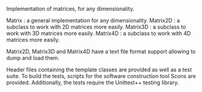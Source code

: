 Implementation of matrices, for any dimensionality.

Matrix   : a general implementation for any dimensionality.
Matrix2D : a subclass to work with 2D matrices more easily.
Matrix3D : a subclass to work with 3D matrices more easily.
Matrix4D : a subclass to work with 4D matrices more easily.

Matrix2D, Matrix3D and Matrix4D have a text file format support allowing to dump and load them.

Header files containing the template classes are provided as well as a test suite. To build the tests, scripts for the software construction tool Scons are provided. Additionally, the tests require the Unittest++ testing library.
